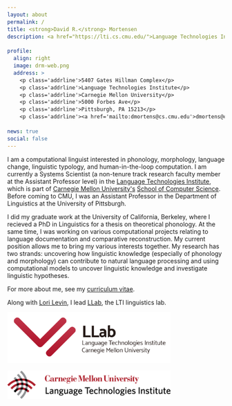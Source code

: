 ```yaml
---
layout: about
permalink: /
title: <strong>David R.</strong> Mortensen
description: <a href="https://lti.cs.cmu.edu/">Language Technologies Institute, School of Computer Science, Carnegie Mellon University</a>.

profile:
  align: right
  image: drm-web.png
  address: >
    <p class='addrline'>5407 Gates Hillman Complex</p>
    <p class='addrline'>Language Technologies Institute</p>
    <p class='addrline'>Carnegie Mellon University</p>
    <p class='addrline'>5000 Forbes Ave</p>
    <p class='addrline'>Pittsburgh, PA 15213</p>
    <p class='addrline'><a href='mailto:dmortens@cs.cmu.edu'>dmortens@cs.cmu.edu</a></p>

news: true
social: false
---
```


I am a computational linguist interested in phonology, morphology, language change, linguistic typology, and human-in-the-loop computation. I am currently a Systems Scientist (a non-tenure track research faculty member at the Assistant Professor level) in the [Language Technologies Institute](https://lti.cs.cmu.edu/), which is part of [Carnegie Mellon University's](https://www.cmu.edu) [School of Computer Science](https://www.cs.cmu.edu/). Before coming to CMU, I was an Assistant Professor in the Department of Linguistics at the University of Pittsburgh.

I did my graduate work at the University of California, Berkeley, where I recieved a PhD in Linguistics for a thesis on theoretical phonology. At the same time, I was working on various computational projects relating to language documentation and comparative reconstruction. My current position allows me to bring my various interests together. My research has two strands: uncovering how linguistic knowledge (especially of phonology and morphology) can contribute to natural language processing and using computational models to uncover linguistic knowledge and investigate linguistic hypotheses.

For more about me, see my [curriculum vitae]({{site.baseurl}}/assets/pdf/cv.pdf).

Along with [Lori Levin](http://www.cs.cmu.edu/~lsl/), I lead [LLab](https://llab-cmu.github.io/), the LTI linguistics lab.

<a href='https://llab-cmu.github.io'><img style='max-width: 75%; height: auto' src='./assets/img/llab-logo.png' alt='LLab logo'></a>

<a href='https://lti.cs.cmu.edu'><img style='max-width: 75%; height: auto' src='./assets/img/lti-logo.png' alt='LTI logo'></a>
